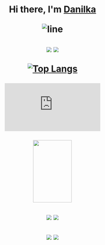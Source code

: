 <h1 align="center">Hi there, I'm <a href="https://github.com/CaptainSlider" target="_blank">Danilka</a> 

![line](https://capsule-render.vercel.app/api?type=rect&color=gradient&height=1)

[telegram-news-badge]: https://t.me/TheDanilka

![](https://img.shields.io/badge/c++-%2300599C.svg?style=for-the-badge&logo=c%2B%2B&logoColor=white)
![](https://img.shields.io/badge/Windows-0078D6?style=for-the-badge&logo=windows&logoColor=white)

[![Top Langs](https://github-readme-stats.vercel.app/api/top-langs/?username=CaptainSlider&layout=compact)](https://github.com/anuraghazra/github-readme-stats)


<!--START_SECTION:waka-->
<figure><embed src="https://wakatime.com/share/@018bbef2-7dd5-487d-a142-0b7e74a1231e/1dad3af8-947b-4968-9db0-bcf42b6eb9c5.svg"></embed></figure>
 <img width="49%" height="195px" src="https://github-readme-stats.vercel.app/api/wakatime?username=@018bbef2-7dd5-487d-a142-0b7e74a1231e&layout=compact&hide_border=true&langs_count=6&title_color=0080FF&text_color=ffffff&bg_color=0d1117" />
<!--END_SECTION:waka-->

![](http://github-profile-summary-cards.vercel.app/api/cards/repos-per-language?username=CaptainSlider&theme=2077) ![](http://github-profile-summary-cards.vercel.app/api/cards/most-commit-language?username=CaptainSlider&theme=2077)

![](http://github-profile-summary-cards.vercel.app/api/cards/stats?username=CaptainSlider&theme=2077) ![](http://github-profile-summary-cards.vercel.app/api/cards/productive-timeusername=CaptainSlider&theme=2077&utcOffset=8)
